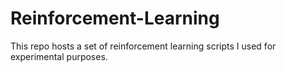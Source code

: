 # Reinforcement-Learning
This repo hosts a set of reinforcement learning scripts I used for experimental purposes. 
